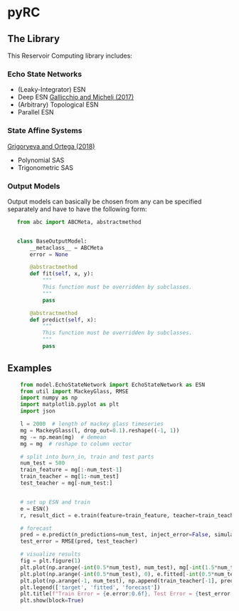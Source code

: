 # pyRC


## The Library
This Reservoir Computing library includes:

### Echo State Networks
- (Leaky-Integrator) ESN
- Deep ESN [Gallicchio and Micheli (2017)](https://arxiv.org/abs/1712.04323)
- (Arbitrary) Topological ESN
- Parallel ESN

### State Affine Systems

[Grigoryeva and Ortega (2018)](https://arxiv.org/pdf/1712.00754.pdf)
- Polynomial SAS
- Trigonometric SAS

### Output Models

Output models can basically be chosen from any can be specified separately and have to have the following form:

 ```python
    from abc import ABCMeta, abstractmethod


    class BaseOutputModel:
        __metaclass__ = ABCMeta
        error = None

        @abstractmethod
        def fit(self, x, y):
            """
            This function must be overridden by subclasses.
            """
            pass

        @abstractmethod
        def predict(self, x):
            """
            This function must be overridden by subclasses.
            """
            pass
```


## Examples

```python
    from model.EchoStateNetwork import EchoStateNetwork as ESN
    from util import MackeyGlass, RMSE
    import numpy as np
    import matplotlib.pyplot as plt
    import json

    l = 2000  # length of mackey glass timeseries
    mg = MackeyGlass(l, drop_out=0.1).reshape((-1, 1))
    mg -= np.mean(mg)  # demean
    mg = mg  # reshape to column vector

    # split into burn_in, train and test parts
    num_test = 500
    train_feature = mg[:-num_test-1]
    train_teacher = mg[1:-num_test]
    test_teacher = mg[-num_test:]


    # set up ESN and train
    e = ESN()
    r, result_dict = e.train(feature=train_feature, teacher=train_teacher, hyper_tuning=False)

    # forecast
    pred = e.predict(n_predictions=num_test, inject_error=False, simulation=True)
    test_error = RMSE(pred, test_teacher)

    # visualize results
    fig = plt.figure(1)
    plt.plot(np.arange(-int(0.5*num_test), num_test), mg[-int(1.5*num_test):], 'b')
    plt.plot(np.arange(-int(0.5*num_test), 0), e.fitted[-int(0.5*num_test):], 'g')
    plt.plot(np.arange(-1, num_test), np.append(train_teacher[-1], pred), 'r')
    plt.legend(['target', 'fitted', 'forecast'])
    plt.title(f"Train Error = {e.error:0.6f}, Test Error = {test_error:0.6f}")
    plt.show(block=True)
```


